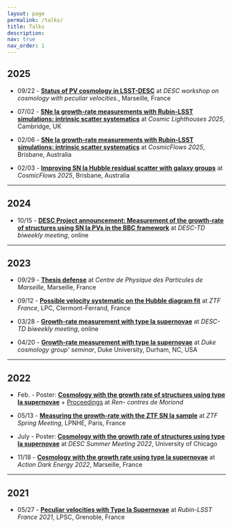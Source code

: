 ```yaml
---
layout: page
permalink: /talks/
title: Talks
description:
nav: true
nav_order: 1
---
```


## <!-- talks/talks.md -->

## 2025

- 09/22 - [**Status of PV cosmology in LSST-DESC**](desc-pv-workshop-2025-09-22/DESCPV-2025-09-22.pdf) at _DESC workshop on cosmology with peculiar velocities_., Marseille, France

- 07/02 - [**SNe Ia growth-rate measurements with Rubin-LSST simulations: intrinsic scatter systematics**](cosmiclighthouse-2025-07-02/index.html) at _Cosmic Lighthouses 2025_, Cambridge, UK


- 02/06 - [**SNe Ia growth-rate measurements with Rubin-LSST simulations: intrinsic scatter systematics**](cosmicflows-2025-02-06/index.html) at _CosmicFlows 2025_, Brisbane, Australia

- 02/03 - [**Improving SN Ia Hubble residual scatter with galaxy groups**](cosmicflows-2025-02-03/CF2025_GalGrpSN_250203.pdf) at _CosmicFlows 2025_, Brisbane, Australia

---

## 2024

- 10/15 - [**DESC Project announcement: Measurement of the growth-rate of structures using
  SN Ia PVs in the BBC framework**](desctd-2024-10-15/DESC_PV_BBC_project.pdf) at _DESC-TD biweekly meeting_, online

---

## 2023

- 09/29 - [**Thesis defense**](PhD/index.html) at _Centre de Physique des Particules de Marseille_, Marseille, France

- 09/12 - [**Possible velocity systematic on the Hubble diagram fit**](https://indico.in2p3.fr/event/30615/contributions/128392/attachments/79574/116616/Possible%20impacts%20of%20velocities%20on%20the%20fit%20of%20the%20HD.pdf) at _ZTF France_, LPC, Clermont-Ferrand, France

- 03/28 - [**Growth-rate measurement with type Ia supernovae**](desctd-2023-03-28/index.html) at _DESC-TD biweekly meeting_, online

- 04/20 - [**Growth-rate measurement with type Ia supernovae**](duke-2023-04-20/index.html) at _Duke cosmology group' seminar_, Duke University, Durham, NC, USA

---

## 2022

- Feb. - Poster: [**Cosmology with the growth rate of structures using type Ia supernovae**](Poster_Moriond_Chicago.pdf) + [Proceedings](https://moriond.in2p3.fr/download/proceedings_cosmology_2022.pdf) at _Ren-
  contres de Moriond_

- 05/13 - [**Measuring the growth-rate with the ZTF SN Ia sample**](https://indico.in2p3.fr/event/26793/contributions/110110/attachments/70411/99926/f%CF%838%20with%20SN%20Ia%20-%20ZTF%20Paris%20-%20PhD%20talks.pdf) at _ZTF Spring Meeting_, LPNHE, Paris, France

- July - Poster: [**Cosmology with the growth rate of structures using type Ia supernovae**](Poster_Moriond_Chicago.pdf) at _DESC
  Summer Meeting 2022_, University of Chicago

- 11/18 - [**Cosmology with the growth rate using type Ia supernovae**](https://indico.in2p3.fr/event/27399/contributions/116473/attachments/74014/106473/ADE_2022_bc.pdf) at _Action Dark Energy 2022_, Marseille, France

---

## 2021

- 05/27 - [**Peculiar velocities with Type Ia Supernovae**](https://indico.in2p3.fr/event/23494/contributions/95032/attachments/64400/89320/Pre%CC%81sentation_lsst_france_final.pdf) at _Rubin-LSST France 2021_, LPSC, Grenoble, France
